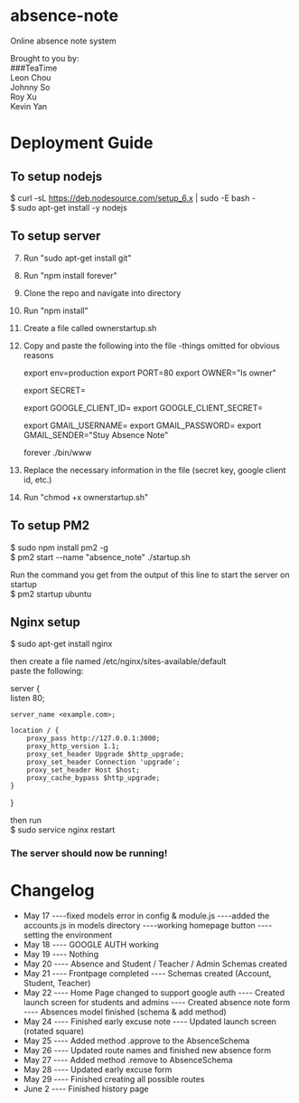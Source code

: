# absence-note  
Online absence note system  

Brought to you by:  
###TeaTime  
Leon Chou  
Johnny So  
Roy Xu  
Kevin Yan  

# Deployment Guide

## To setup nodejs  
$ curl -sL https://deb.nodesource.com/setup_6.x | sudo -E bash -  
$ sudo apt-get install -y nodejs  

## To setup server
7. Run "sudo apt-get install git"
8. Run "npm install forever"
9. Clone the repo and navigate into directory
10. Run "npm install"
11. Create a file called ownerstartup.sh
12. Copy and paste the following into the file -things omitted for obvious reasons

    export env=production
    export PORT=80
    export OWNER="Is owner"

    export SECRET= <SECRET KEY>

    export GOOGLE_CLIENT_ID= <GOOGLE CLIENT ID>
    export GOOGLE_CLIENT_SECRET= <GOOGLE CLENT SECRET KEY>

    export GMAIL_USERNAME= <GMAIL USERNAME>
    export GMAIL_PASSWORD= <GMAIL PASSWORD>
    export GMAIL_SENDER="Stuy Absence Note"

    forever ./bin/www

13. Replace the necessary information in the file (secret key, google client id, etc.)
14. Run "chmod +x ownerstartup.sh"

## To setup PM2  
$ sudo npm install pm2 -g  
$ pm2 start --name "absence_note" ./startup.sh  

Run the command you get from the output of this line to start the server on startup  
$ pm2 startup ubuntu  

## Nginx setup  
$ sudo apt-get install nginx  

then create a file named /etc/nginx/sites-available/default  
paste the following:

server {  
    listen 80;  

    server_name <example.com>;  

    location / {  
        proxy_pass http://127.0.0.1:3000;  
        proxy_http_version 1.1;  
        proxy_set_header Upgrade $http_upgrade;  
        proxy_set_header Connection 'upgrade';  
        proxy_set_header Host $host;  
        proxy_cache_bypass $http_upgrade;  
    }  
}  

then run   
$ sudo service nginx restart  

### The server should now be running!

# Changelog
- May 17
----fixed models error in config & module.js
----added the accounts.js in models directory
----working homepage button
----setting the environment
- May 18
---- GOOGLE AUTH working
- May 19
---- Nothing
- May 20
---- Absence and Student / Teacher / Admin Schemas created
- May 21
---- Frontpage completed
---- Schemas created (Account, Student, Teacher)
- May 22
---- Home Page changed to support google auth
---- Created launch screen for students and admins
---- Created absence note form
---- Absences model finished (schema & add method)
- May 24
---- Finished early excuse note
---- Updated launch screen (rotated square)
- May 25
---- Added method .approve to the AbsenceSchema
- May 26
---- Updated route names and finished new absence form
- May 27
---- Added method .remove to AbsenceSchema
- May 28
---- Updated early excuse form
- May 29
---- Finished creating all possible routes
- June 2
---- Finished history page
